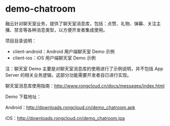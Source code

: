 # demo-chatroom

融云针对聊天室业务，提供了聊天室消息库，包括：点赞、礼物、弹幕、关注主播、禁言等各种消息类型，以方便开发者集成使用。

项目目录说明：

* client-android：Android 用户端聊天室 Demo 示例
* client-ios：iOS 用户端聊天室 Demo 示例

注：聊天室 Demo 主要是对聊天室消息库的使用进行了示例说明，并不包括 App Server 的相关业务逻辑，这部分功能需要开发者自已进行实现。

聊天室消息库使用指南：http://www.rongcloud.cn/docs/messages/index.html

Demo 下载地址：

Android：http://downloads.rongcloud.cn/demo_chatroom.apk

iOS：http://downloads.rongcloud.cn/demo_chatroom.ipa
